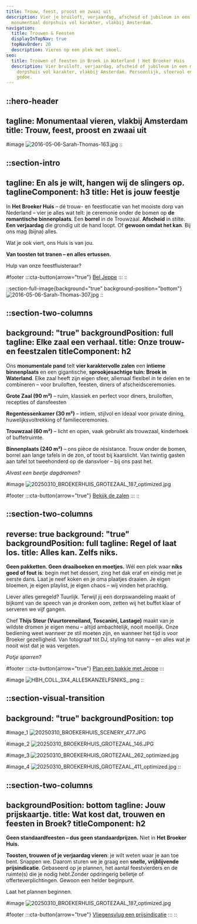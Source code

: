 ```yaml
---
title: Trouw, feest, proost en zwaai uit
description: Vier je bruiloft, verjaardag, afscheid of jubileum in een
  monumentaal dorpshuis vol karakter, vlakbij Amsterdam.
navigation:
  title: Trouwen & Feesten
  displayInTopNav: true
  topNavOrder: 20
  description: Vieren op een plek met smoel.
seo:
  title: Trouwen of feesten in Broek in Waterland | Het Broeker Huis
  description: Vier bruiloft, verjaardag, afscheid of jubileum in een monumentaal
    dorpshuis vol karakter, vlakbij Amsterdam. Persoonlijk, sfeervol en zonder
    gedoe.
---
```


::hero-header
---
tagline: Monumentaal vieren, vlakbij Amsterdam
title: Trouw, feest, proost en zwaai uit
---
#image
![2016-05-06-Sarah-Thomas-163.jpg](/Sarah_Thomas%20trouwen.png)
::

::section-intro
---
tagline: En als je wilt, hangen wij de slingers op.
taglineComponent: h3
title: Het is jouw feestje
---
In **Het Broeker Huis** – dé trouw- en feestlocatie van het mooiste dorp van Nederland – vier je alles wat telt: je ceremonie onder de bomen op **de romantische binnenplaats**. Een **borrel** in de Trouwzaal. **Afscheid** in stilte. **Een verjaardag** die grondig uit de hand loopt. Of **gewoon omdat het kan**. Bij ons mag (bijna) alles.

Wat je ook viert, ons Huis is van jou.

**Van toosten tot tranen – en alles ertussen.**

Hulp van onze feestfluisteraar?

#footer
  :::cta-button{arrow="true"}
  [Bel Jeppe](#%20Telefoonnummer%20Jep)
  :::
::

::section-full-image{background="true" background-position="bottom"}
![2016-05-06-Sarah-Thomas-307.jpg](/grote-zaal/2016-05-06-Sarah-Thomas-307.jpg)
::

::section-two-columns
---
background: "true"
backgroundPosition: full
tagline: Elke zaal een verhaal.
title: Onze trouw- en feestzalen
titleComponent: h2
---
Ons **monumentale pand** telt **vier karaktervolle zalen** een **intieme binnenplaats** en een gigantische, **sprookjesachtige tuin: Broek in Waterland**. Elke zaal heeft zijn eigen sfeer, allemaal flexibel in te delen en te combineren – voor bruiloften, feesten, diners of afscheidsceremonies.

**Grote Zaal (90 m²)** – ruim, klassiek en perfect voor diners, bruiloften, recepties of dansfeesten

**Regentessenkamer (30 m²)** – intiem, stijlvol en ideaal voor private dining, huwelijksvoltrekking of familieceremonies.

**Trouwzaal (60 m²)** – licht en open, vaak gebruikt als trouwzaal, kinderhoek of buffetruimte.

**Binnenplaats (240 m²)** – ons pièce de résistance. Trouw onder de bomen, borrel aan lange tafels in de zon, of toost bij kaarslicht. Van twintig gasten aan tafel tot tweehonderd op de dansvloer – bij ons past het.

*Alvast een beetje dagdromen?*

#image
![20250310\_BROEKERHUIS\_GROTEZAAL\_187\_optimized.jpg](/BROEKERHUIS_COLLAGES_3x4_v1_SPACED.png)

#footer
  :::cta-button{arrow="true"}
  [Bekijk de zalen](#)
  :::
::

::section-two-columns
---
reverse: true
background: "true"
backgroundPosition: full
tagline: Regel of laat los.
title: Alles kan. Zelfs niks.
---
**Geen pakketten. Geen draaiboeken en moetjes.** Wél een plek waar **niks goed of fout is**: begin met het dessert, zing het dak eraf en eindig met je eerste dans. Laat je neef koken en je oma plaatjes draaien. Je eigen bloemen, je eigen playlist, je eigen chaos – wij vinden het prachtig.

Liever alles geregeld? Tuurlijk. Terwijl jij een dorpswandeling maakt of bijkomt van de speech van je dronken oom, zetten wij het buffet klaar of serveren we vijf gangen.

Chef **Thijs Steur (Vuurtoreneiland, Toscanini, Lastage)** maakt van je wildste dromen je eigen menu – altijd ambachtelijk, nooit moeilijk. Onze bediening weet wanneer ze stil moeten zijn, en wanneer het tijd is voor Broeker gezelligheid. Van fotograaf tot DJ, styling tot nanny – en alles wat je nooit wist dat je was vergeten.

*Potje sparren?*

#footer
  :::cta-button{arrow="true"}
  [Plan een bakkie met Jeppe]()
  :::

#image
![HBH\_COLL\_3X4\_ALLESKANZELFSNIKS\_.png](/HBH_COLL_3X4_ALLESKANZELFSNIKS_.png)
::

::section-visual-transition
---
background: "true"
backgroundPosition: top
---
#image_1
![20250310\_BROEKERHUIS\_SCENERY\_477.JPG](/HOME/20250310_BROEKERHUIS_SCENERY_477.JPG)

#image_2
![20250310\_BROEKERHUIS\_GROTEZAAL\_146.JPG](/HOME/20250310_BROEKERHUIS_GROTEZAAL_146.JPG)

#image_3
![20250310\_BROEKERHUIS\_GROTEZAAL\_262\_optimized.jpg](/grote-zaal/20250310_BROEKERHUIS_GROTEZAAL_262_optimized.jpg)

#image_4
![20250310\_BROEKERHUIS\_GROTEZAAL\_411\_optimized.jpg](/grote-zaal/20250310_BROEKERHUIS_GROTEZAAL_411_optimized.jpg)
::

::section-two-columns
---
backgroundPosition: bottom
tagline: Jouw prijskaartje.
title: Wat kost dat, trouwen en feesten in Broek?
titleComponent: h2
---
**Geen standaardfeesten – dus geen standaardprijzen.** Niet in **Het Broeker Huis.**

**Toosten, trouwen of je verjaardag vieren**: je wilt weten waar je aan toe bent. Snappen we. Daarom sturen we je graag een **snelle, vrijblijvende prijsindicatie**. Gebaseerd op je plannen, het aantal feestvierders en de ruimte(s) die je nodig hebt.Zonder opdringerig belletje of offerteverplichtingen. Gewoon een helder beginpunt.

Laat het plannen beginnen.

#image
![20250310\_BROEKERHUIS\_GROTEZAAL\_187\_optimized.jpg](/COLLAGES/TINYFIED_COLLAGES/BROEKERHUIS_COLLAGES_1.png)

#footer
  :::cta-button{arrow="true"}
  [Vliegensvlug een prijsindicatie](#)
  :::
::
